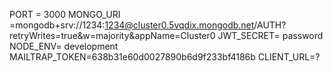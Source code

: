PORT = 3000
MONGO_URI =mongodb+srv://1234:1234@cluster0.5vqdix.mongodb.net/AUTH?retryWrites=true&w=majority&appName=Cluster0
JWT_SECRET= password
NODE_ENV= development
MAILTRAP_TOKEN=638b31e60d0027890b6d9f233bf4186b
CLIENT_URL=?
